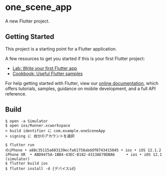 # one_scene_app

A new Flutter project.

## Getting Started

This project is a starting point for a Flutter application.

A few resources to get you started if this is your first Flutter project:

- [Lab: Write your first Flutter app](https://flutter.io/docs/get-started/codelab)
- [Cookbook: Useful Flutter samples](https://flutter.io/docs/cookbook)

For help getting started with Flutter, view our 
[online documentation](https://flutter.io/docs), which offers tutorials, 
samples, guidance on mobile development, and a full API reference.



## Build

```
$ open -a Simulator
$ open ios/Runner.xcworkspace
> build identifier に com.example.oneSceneApp
> signing に 自分のアカウントを選択

$ flutter run
のiPhone • a88c35115a603139ecfa61758abddf0743415045 • ios • iOS 12.1.2
iPhone XR  • ABD9475A-1BB4-43EC-B182-4313AE70DBA6     • ios • iOS 12.1 (simulator)
$ flutter build ios
$ flutter install -d {デバイスid}
```